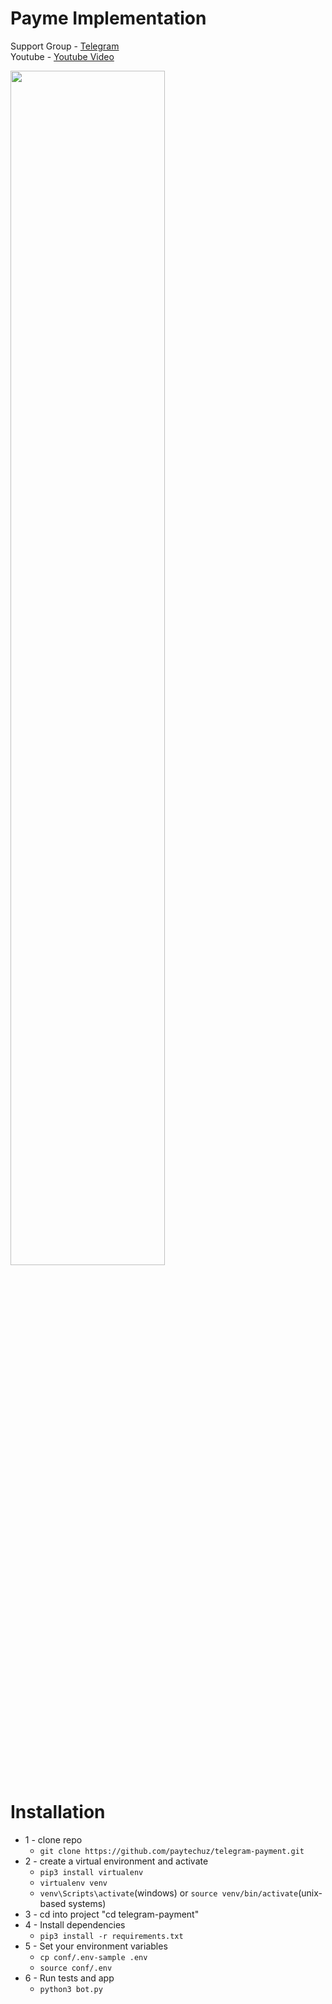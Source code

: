 # Payme Implementation

Support Group - <a href="https://t.me/+bYouuOlqt1c3NmYy">Telegram</a><br>
Youtube - <a href="https://www.youtube.com/shorts/Ck_yR75Hxz">Youtube Video</a><br>

<a href="https://www.youtube.com/shorts/Ck_yR75HxzI">
<img width="70%" src="./static/gif/telegram-payment-gif.gif">
</a>

# Installation
* 1 - clone repo 
   - ```git clone https://github.com/paytechuz/telegram-payment.git```
* 2 - create a virtual environment and activate
  - ```pip3 install virtualenv```
  - ```virtualenv venv```
  - ```venv\Scripts\activate```(windows) or ```source venv/bin/activate```(unix-based systems)
* 3 - cd into project "cd telegram-payment"
* 4 - Install dependencies
  - ```pip3 install -r requirements.txt```
* 5 - Set your environment variables
  - ```cp conf/.env-sample .env```
  - ```source conf/.env```
* 6 - Run tests and app
  - ```python3 bot.py```
